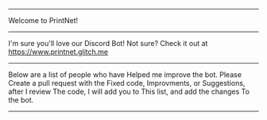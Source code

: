 ______________________________________
Welcome to PrintNet!
______________________________________
I'm sure you'll love our Discord Bot!
Not sure?
Check it out at
https://www.printnet.glitch.me
_______________________________________

Below are a list of people who have
Helped me improve the bot. Please
Create a pull request with the
Fixed code, Improvments, or
Suggestions, after I review
The code, I will add you to
This list, and add the changes
To the bot.
_______________________________________